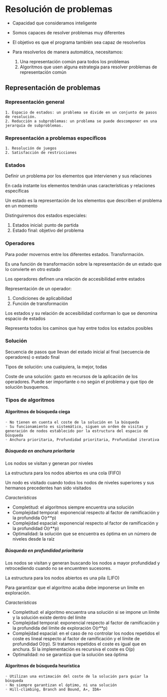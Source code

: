 # Resolución de problemas

* Capacidad que consideramos inteligente

* Somos capaces de resolver problemas muy diferentes

* El objetivo es que el programa también sea capaz de resolverlos

* Para resolverlos de manera automática, necesitamos:
    
    1. Una representación común para todos los problemas
    2. Algoritmos que usen alguna estrategia para resolver problemas de representación común

## Representación de problemas

### Representación general

    1. Espacio de estados: un problema se divide en un conjunto de pasos de resolución. 
    2. Reducción a subproblemas: un problema se puede descomponer en una jerarquía de subproblemas. 
    
### Representación a problemas específicos

    1. Resolución de juegos
    2. Satisfacción de restricciones
    
### Estados

Definir un problema por los elementos que intervienen y sus relaciones

En cada instante los elementos tendrán unas características y relaciones específicas

Un estado es la representación de los elementos que describen el problema en un momento

Distinguiremos dos estados especiales:

1. Estados inicial: punto de partida
2. Estado final: objetivo del problema

### Operadores

Para poder movernos entre los diferentes estados. Transformación. 

Es una función de transformación sobre la representación de un estado que lo convierte en otro estado

Los operadores definen una relación de accesibilidad entre estados

Representación de un operador:
1. Condiciones de aplicabilidad
2. Función de transformación 

Los estados y su relación de accesibilidad conforman lo que se denomina espacio de estados

Representa todos los caminos que hay entre todos los estados posibles

### Solución

Secuencia de pasos que llevan del estado inicial al final (secuencia de operadores) o estado final

Tipos de solución: una cualquiera, la mejor, todas

Coste de una solución: gasto en recursos de la aplicación de los operadores. Puede ser importante o no según el problema y que tipo de solución busquemos. 

### Tipos de algoritmos

#### Algoritmos de búsqueda ciega

    ◦ No tienen en cuenta el coste de la solución en la búsqueda
    ◦ Su funcionamiento es sistemático, siguen un orden de visitas y generación de nodos establecido por la estructura del espacio de búsqueda
    ◦ Anchura prioritaria, Profundidad prioritaria, Profundidad iterativa
    

##### Búsqueda en anchura prioritaria
Los nodos se visitan y generan por niveles

La estructura para los nodos abiertos es una cola (FIFO)

Un nodo es visitado cuando todos los nodos de niveles superiores y sus hermanos precedentes han sido visitados

*Características*

- Completitud: el algoritmos siempre encuentra una solución 
- Complejidad temporal: exponencial respecto al factor de ramificación y la profundida O(r**p)
- Complejidad espacial: exponencial respecto al factor de ramificación y la profundidad O(r**p)
- Optimalidad: la solución que se encuentra es óptima en un número de niveles desde la raíz


##### Búsqueda en profundidad prioritaria

Los nodos se visitan y generan buscando los nodos a mayor profundidad y retrocediendo cuando no se encuentren sucesores. 

La estructura para los nodos abiertos es una pila (LIFO)

Para garantizar que el algoritmo acaba debe imponerse un límite en exploración. 

*Características*

- Completitud: el algoritmo encuentra una solución si se impone un límite y la solución existe dentro del límite
- Complejidad temporal: exponencial respecto al factor de ramificación y la profundida del límite de exploración O(r**p)
- Complejidad espacial: en el caso de no controlar los nodos repetidos el coste es lineal respecto al factor de ramificación y el límite de profundidad O(rp). Si tratamos repetidos el coste es igual que en anchura. Si la implementación es recursiva el coste es O(p)
- Optimalidad: no se garantiza que la solución sea óptima


#### Algoritmos de búsqueda heurística

    ◦ Utilizan una estimación del coste de la solución para guiar la búsqueda
    ◦ No siempre garantizan el óptimo, ni una solución 
    ◦ Hill-climbing, Branch and Bound, A∗, IDA∗
